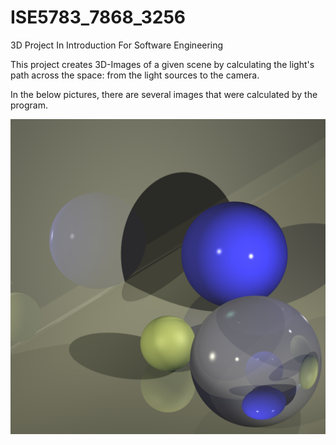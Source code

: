 # ISE5783_7868_3256
3D Project In Introduction For Software Engineering

This project creates 3D-Images of a given scene by calculating the light's path across the space: from the light sources to the camera.

In the below pictures, there are several images that were calculated by the program.

<img src="3D image 1.png"/>
